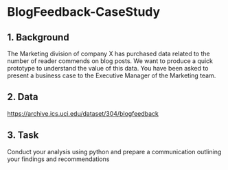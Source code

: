 # BlogFeedback-CaseStudy

## 1. Background
The Marketing division of company X has purchased data related to the number of reader commends on blog posts. We want to produce a quick prototype to understand the value of this data. You have been asked to present a business case to the Executive Manager of the Marketing team. 

## 2. Data
https://archive.ics.uci.edu/dataset/304/blogfeedback

## 3. Task
Conduct your analysis using python and prepare a communication outlining your findings and recommendations
